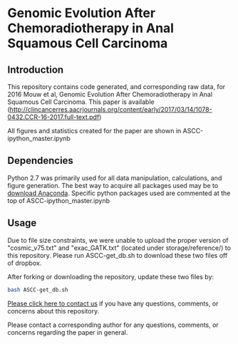 # Genomic Evolution After Chemoradiotherapy in Anal Squamous Cell Carcinoma
## Introduction
This repository contains code generated, and corresponding raw data, for 2016 Mouw et al, Genomic Evolution After Chemoradiotherapy in Anal Squamous Cell Carcinoma. This paper is available (http://clincancerres.aacrjournals.org/content/early/2017/03/14/1078-0432.CCR-16-2017.full-text.pdf) 

All figures and statistics created for the paper are shown in ASCC-ipython_master.ipynb

## Dependencies 
Python 2.7 was primarily used for all data manipulation, calculations, and figure generation. The best way to acquire all packages used may be to [download Anaconda](https://www.continuum.io/downloads). Specific python packages used are commented at the top of ASCC-ipython_master.ipynb

## Usage 
Due to file size constraints, we were unable to upload the proper version of "cosmic_v75.txt" and "exac_GATK.txt" (located under storage/reference/) to this repository. Please run ASCC-get_db.sh to download these two files off of dropbox.

After forking or downloading the repository, update these two files by:
```bash
bash ASCC-get_db.sh
```

[Please click here to contact us](https://github.com/vanallenlab/2016-Mouw_ASCC/issues) if you have any questions, comments, or concerns about this repository. 

Please contact a corresponding author for any questions, comments, or concerns regarding the paper in general.
